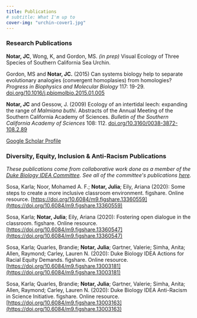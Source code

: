 ```yaml
---
title: Publications
# subtitle: What I'm up to
cover-img: "urchin-cover1.jpg"
---
```


### Research Publications

**Notar, JC**, Wong, K, and Gordon, MS. _(in prep)_ Visual Ecology of Three Species of Southern California Sea Urchin.

Gordon, MS and **Notar, JC.** (2015) Can systems biology help to separate evolutionary analogies (convergent homoplasies) from homologies? _Progress in Biophysics and Molecular Biology_ 117: 19-29. [doi.org/10.1016/j.pbiomolbio.2015.01.005](https://doi.org/10.1016/j.pbiomolbio.2015.01.005)

**Notar, JC** and Gessow, J. (2009) Ecology of an intertidal leech: expanding the range of _Malmiana buthi_. Abstracts of the Annual Meeting of the Southern California Academy of Sciences. _Bulletin of the Southern California Academy of Sciences_ 108: 112. [doi.org/10.3160/0038-3872-108.2.89](https://doi.org/10.3160/0038-3872-108.2.89)

[Google Scholar Profile](https://scholar.google.com/citations?user=eQlRnmEAAAAJ&hl=en&oi=ao)

### Diversity, Equity, Inclusion & Anti-Racism Publications

_These publications come from collaborative work done as a member of the [Duke Biology IDEA Committee](https://jnotar.github.io/dei/). See all of the committee's publications [here](https://sites.duke.edu/biodiversity/publications/)._

Sosa, Karla; Noor, Mohamed A. F.; **Notar, Julia**; Eily, Ariana (2020): Some steps to create a more inclusive classroom environment. figshare. Online resource. [https://doi.org/10.6084/m9.figshare.13360559](https://doi.org/10.6084/m9.figshare.13360559)

Sosa, Karla; **Notar, Julia**; Eily, Ariana (2020): Fostering open dialogue in the classroom. figshare. Online resource. [https://doi.org/10.6084/m9.figshare.13360547](https://doi.org/10.6084/m9.figshare.13360547)

Sosa, Karla; Quarles, Brandie; **Notar, Julia**; Gartner, Valerie; Simha, Anita; Allen, Raymond; Carley, Lauren N. (2020): Duke Biology IDEA Actions for Racial Equity Demands. figshare. Online resource. [https://doi.org/10.6084/m9.figshare.13003181](https://doi.org/10.6084/m9.figshare.13003181)

Sosa, Karla; Quarles, Brandie; **Notar, Julia**; Gartner, Valerie; Simha, Anita; Allen, Raymond; Carley, Lauren N. (2020): Duke Biology IDEA Anti-Racism in Science Initiative. figshare. Online resource. [https://doi.org/10.6084/m9.figshare.13003163](https://doi.org/10.6084/m9.figshare.13003163)
